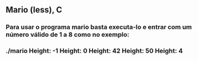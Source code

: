 ## Mario (less), C

### Para usar o programa mario basta executa-lo e entrar com um número válido de 1 a 8 como no exemplo:
### ./mario Height: -1 Height: 0 Height: 42 Height: 50 Height: 4
